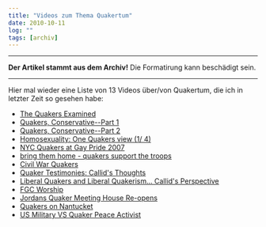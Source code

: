 ```yaml
---
title: "Videos zum Thema Quakertum"
date: 2010-10-11
log: ""
tags: [archiv]
---
```

<hr><b>Der Artikel stammt aus dem Archiv!</b> Die Formatirung kann beschädigt sein.<hr>
Hier mal wieder eine Liste von 13 Videos über/von Quakertum, die ich in letzter Zeit so gesehen habe:
<ul>
<li><a href="http://www.metacafe.com/watch/3454702/the_quakers_examined/">The Quakers Examined </a></li>
<li><a href="http://www.metacafe.com/watch/yt-iEcnAmYiXRk/quakers_conservative_part_1/">Quakers, Conservative--Part 1</a></li>
<li><a href="http://www.youtube.com/v/FvQH6tBzGv0&hl=en&fs=1">Quakers, Conservative--Part 2</a></li>
<li><a href="http://www.youtube.com/v/FvQH6tBzGv0&hl=en&fs=1">Homosexuality: One Quakers view (1/ 4)</a></li>
<li><a href="http://www.youtube.com/watch?v=2HlYLduMf4A&feature=player_embedded">NYC Quakers at Gay Pride 2007</a></li>
<li><a href="http://www.youtube.com/watch?v=k5xrhsFWKKA&feature=player_embedded">bring them home - quakers support the troops</a></li>
<li><a href="http://www.youtube.com/watch?v=jsGbFSnVyKg&feature=related">Civil War Quakers</a></li>
<li><a href="http://www.youtube.com/watch?v=lZzLcMbevyY&feature=related">Quaker Testimonies: Callid's Thoughts</a></li>
<li><a href="http://www.youtube.com/watch?v=4l9VPJ7fT6E&feature=related">Liberal Quakers and Liberal Quakerism... Callid's Perspective</a></li>
<li><a href="http://www.youtube.com/watch?v=yA8F0xTTqoM&feature=related">FGC Worship</a></li>
<li><a href="http://www.youtube.com/watch?v=tPF_LRQTQ3g&feature=related">Jordans Quaker Meeting House Re-opens</a></li>
<li><a href="http://www.youtube.com/watch?v=NeeNAwhP3tc&feature=related">Quakers on Nantucket </a></li>
<li><a href="http://www.youtube.com/watch?v=vniaaufrTsM&feature=related">US Military VS Quaker Peace Activist</a></li>
</ul> 
